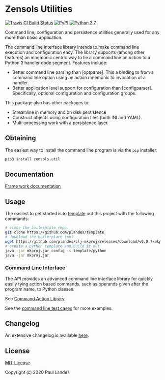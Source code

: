 # Zensols Utilities

[![Travis CI Build Status][travis-badge]][travis-link]
[![PyPI][pypi-badge]][pypi-link]
[![Python 3.7][python37-badge]][python37-link]

Command line, configuration and persistence utilities generally used for any
more than basic application.

The command line interface library intends to make command line execution and
configuration easy.  The library supports (among other features) an mnemonic
centric way to tie a command line an *action* to a Python 3 handler code
segment.  Features include:

* Better command line parsing than [optparse].  This a binding to from a
  command line option using an action mnemonic to invocation of a handler.
* Better application level support for configuration than [configparser].
  Specifically, optional configuration and configuration groups.

This package also has other packages to:

- Streamline in memory and on disk persistence
- Construct objects using configuration files (both INI and YAML).
- Multi-processing work with a persistence layer.


## Obtaining

The easiest way to install the command line program is via the `pip` installer:
```bash
pip3 install zensols.util
```


## Documentation

[Frame work documentation](https://plandes.github.io/util/)


## Usage

The easiest to get started is to [template] out this project with the following
commands:

```bash
# clone the boilerplate repo
git clone https://github.com/plandes/template
# download the boilerplate tool
wget https://github.com/plandes/clj-mkproj/releases/download/v0.0.7/mkproj.jar
# create a python template and build it out
java -jar mkproj.jar config -s template/python
java -jar mkproj.jar
```


### Command Line Interface

The API provides an advanced command line interface library for quickly easily
tying action based commands, such as operands given after the program name, to
Python classes.

See [Command Action Library](doc/command-line.md).

See the [command line test cases](test/python/test_cli_env.py) for more
examples.


## Changelog

An extensive changelog is available [here](CHANGELOG.md).


## License

[MIT License](LICENSE.md)

Copyright (c) 2020 Paul Landes


<!-- links -->
[travis-link]: https://travis-ci.org/plandes/util
[travis-badge]: https://travis-ci.org/plandes/util.svg?branch=master
[pypi]: https://pypi.org/project/zensols.util/
[pypi-link]: https://pypi.python.org/pypi/zensols.util
[pypi-badge]: https://img.shields.io/pypi/v/zensols.util.svg
[python37-badge]: https://img.shields.io/badge/python-3.7-blue.svg
[python37-link]: https://www.python.org/downloads/release/python-370

[template]: https://github.com/plandes/template
